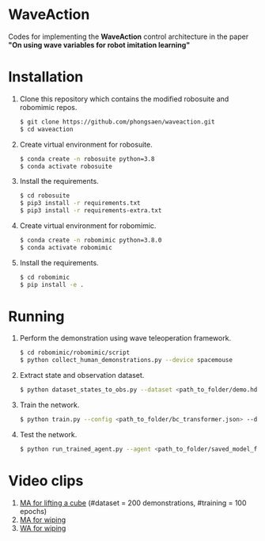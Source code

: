 # WaveAction
Codes for implementing the **WaveAction** control architecture in the paper **"On using wave variables for robot imitation learning"**

# Installation
1. Clone this repository which contains the modified robosuite and robomimic repos.
   ```sh 
   $ git clone https://github.com/phongsaen/waveaction.git
   $ cd waveaction
   ```
2. Create virtual environment for robosuite.
   ```sh
   $ conda create -n robosuite python=3.8
   $ conda activate robosuite
   ```
3. Install the requirements.
   ```sh
   $ cd robosuite
   $ pip3 install -r requirements.txt
   $ pip3 install -r requirements-extra.txt
   ```
4. Create virtual environment for robomimic.
   ```sh
   $ conda create -n robomimic python=3.8.0
   $ conda activate robomimic
   ```
5. Install the requirements.
   ```sh
   $ cd robomimic
   $ pip install -e .
   ```

# Running
1. Perform the demonstration using wave teleoperation framework.
   ```sh 
   $ cd robomimic/robomimic/script
   $ python collect_human_demonstrations.py --device spacemouse
   ```
2. Extract state and observation dataset.
   ```sh
   $ python dataset_states_to_obs.py --dataset <path_to_folder/demo.hdf5> --output_name low_dim.hdf5 --done_mode 2
   ```
3. Train the network.
   ```sh
   $ python train.py --config <path_to_folder/bc_transformer.json> --dataset <path_to_folder/low_dim.hdf5>
   ```
4. Test the network.
   ```sh
   $ python run_trained_agent.py --agent <path_to_folder/saved_model_file.pth> --n_rollouts 50 --horizon <network_steps_to_run> --seed <random_seed_number>
   ```

# Video clips
1. [MA for lifting a cube](https://github.com/phongsaen/waveaction/tree/main/videos/lift_pos.mp4) (#dataset = 200 demonstrations, #training = 100 epochs)
1. [MA for wiping](https://github.com/phongsaen/waveaction/tree/main/videos/wipe_pos.mp4)
2. [WA for wiping](https://github.com/phongsaen/waveaction/tree/main/videos/wipe_wave.mp4)

